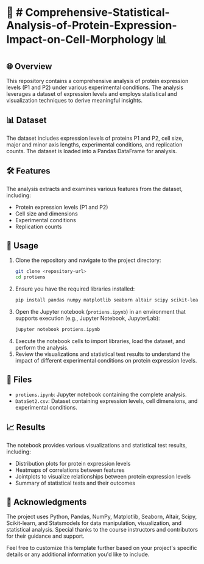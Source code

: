 # 🧬 # Comprehensive-Statistical-Analysis-of-Protein-Expression-Impact-on-Cell-Morphology 📊

## 🌐 Overview

This repository contains a comprehensive analysis of protein expression levels (P1 and P2) under various experimental conditions. The analysis leverages a dataset of expression levels and employs statistical and visualization techniques to derive meaningful insights.

## 📊 Dataset

The dataset includes expression levels of proteins P1 and P2, cell size, major and minor axis lengths, experimental conditions, and replication counts. The dataset is loaded into a Pandas DataFrame for analysis.

## 🛠️ Features

The analysis extracts and examines various features from the dataset, including:
- Protein expression levels (P1 and P2)
- Cell size and dimensions
- Experimental conditions
- Replication counts

## 🚀 Usage

1. Clone the repository and navigate to the project directory:
   ```bash
   git clone <repository-url>
   cd protiens
   ```
2. Ensure you have the required libraries installed:
   ```bash
   pip install pandas numpy matplotlib seaborn altair scipy scikit-learn statsmodels
   ```
3. Open the Jupyter notebook (`protiens.ipynb`) in an environment that supports execution (e.g., Jupyter Notebook, JupyterLab):
   ```bash
   jupyter notebook protiens.ipynb
   ```
4. Execute the notebook cells to import libraries, load the dataset, and perform the analysis.
5. Review the visualizations and statistical test results to understand the impact of different experimental conditions on protein expression levels.

## 📁 Files

- `protiens.ipynb`: Jupyter notebook containing the complete analysis.
- `DataSet2.csv`: Dataset containing expression levels, cell dimensions, and experimental conditions.

## 📈 Results

The notebook provides various visualizations and statistical test results, including:
- Distribution plots for protein expression levels
- Heatmaps of correlations between features
- Jointplots to visualize relationships between protein expression levels
- Summary of statistical tests and their outcomes

## 🙌 Acknowledgments

The project uses Python, Pandas, NumPy, Matplotlib, Seaborn, Altair, Scipy, Scikit-learn, and Statsmodels for data manipulation, visualization, and statistical analysis. Special thanks to the course instructors and contributors for their guidance and support.

Feel free to customize this template further based on your project's specific details or any additional information you'd like to include.
